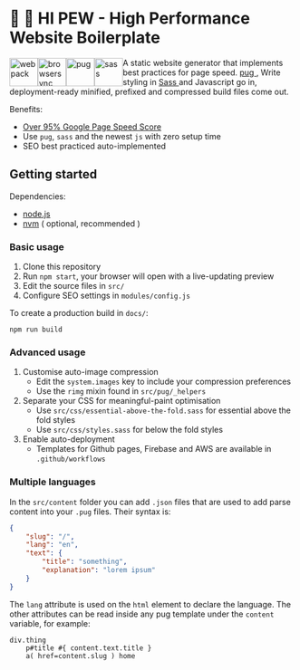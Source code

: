# 👋 🔫 HI PEW - High Performance Website Boilerplate

<img height="50px" style="float: left;" alt="webpack" src="http://i.imgur.com/xz36f45.png" /> <img height="50px" style="float: left;" alt="browsersync" src="http://i.imgur.com/L5peje9.png" /> <img height="50px" style="float: left;" alt="pug" src="http://i.imgur.com/x4sHEg4.png" /> <img height="50px" style="float: left;" alt="sass" src="http://i.imgur.com/O9ikKdz.png" />

A static website generator that implements best practices for page speed. [ pug ]( https://github.com/pugjs ), Write styling in [ Sass ]( https://github.com/sass/sass ) and Javascript go in, deployment-ready minified, prefixed and compressed build files come out.

Benefits:

- [Over 95% Google Page Speed Score]( https://actuallymentor.github.io/webpack-frontend-only/ )
- Use `pug`, `sass` and the newest `js` with zero setup time
- SEO best practiced auto-implemented

## Getting started

Dependencies:

- [node.js]( https://nodejs.org/en/ )
- [nvm]( https://github.com/nvm-sh/nvm ) ( optional, recommended )

### Basic usage

1. Clone this repository
2. Run `npm start`, your browser will open with a live-updating preview
3. Edit the source files in `src/`
4. Configure SEO settings in `modules/config.js`

To create a production build in `docs/`:

```shell
npm run build
```

### Advanced usage

1. Customise auto-image compression
    - Edit the `system.images` key to include your compression preferences
    - Use the `rimg` mixin found in `src/pug/_helpers`
2. Separate your CSS for meaningful-paint optimisation
    - Use `src/css/essential-above-the-fold.sass` for essential above the fold styles
    - Use `src/css/styles.sass` for below the fold styles
3. Enable auto-deployment
    - Templates for Github pages, Firebase and AWS are available in `.github/workflows`

### Multiple languages

In the `src/content` folder you can add `.json` files that are used to add parse content into your `.pug` files. Their syntax is:

```json
{
    "slug": "/",
    "lang": "en",
    "text": {
        "title": "something",
        "explanation": "lorem ipsum"
    }
}
```

The `lang` attribute is used on the `html` element to declare the language. The other attributes can be read inside any pug template under the `content` variable, for example:

```pug
div.thing
    p#title #{ content.text.title }
    a( href=content.slug ) home
```
